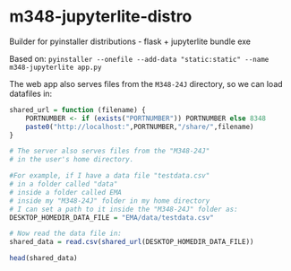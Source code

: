 # m348-jupyterlite-distro
Builder for pyinstaller distributions - flask + jupyterlite bundle exe


Based on: `pyinstaller --onefile --add-data "static:static" --name m348-jupyterlite app.py`


The web app also serves files from the `M348-24J` directory, so we can load datafiles in:

```R
shared_url = function (filename) {
    PORTNUMBER <- if (exists("PORTNUMBER")) PORTNUMBER else 8348
    paste0("http://localhost:",PORTNUMBER,"/share/",filename)
}

# The server also serves files from the "M348-24J"
# in the user's home directory.

#For example, if I have a data file "testdata.csv"
# in a folder called "data"
# inside a folder called EMA
# inside my "M348-24J" folder in my home directory
# I can set a path to it inside the "M348-24J" folder as:
DESKTOP_HOMEDIR_DATA_FILE = "EMA/data/testdata.csv"

# Now read the data file in:
shared_data = read.csv(shared_url(DESKTOP_HOMEDIR_DATA_FILE))

head(shared_data)
```
